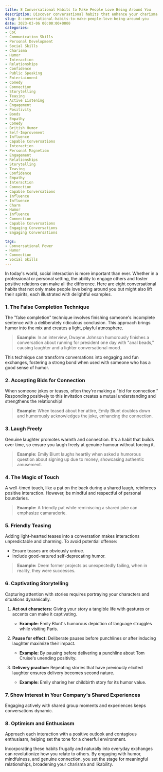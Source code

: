 ```yaml
---
title: 8 Conversational Habits to Make People Love Being Around You
description: Discover conversational habits that enhance your charisma and make others enjoy your company.
slug: 8-conversational-habits-to-make-people-love-being-around-you
date: 2023-03-06 00:00:00+0000
categories:
- CoC
- Communication Skills
- Personal Development
- Social Skills
- Charisma
- Humor
- Interaction
- Relationships
- Confidence
- Public Speaking
- Entertainment
- Comedy
- Connection
- Storytelling
- Teasing
- Active Listening
- Engagement
- Positivity
- Bonds
- Empathy
- Comedy
- British Humor
- Self-Improvement
- Influence
- Capable Conversations
- Interaction
- Personal Magnetism
- Engagement
- Relationships
- Storytelling
- Teasing
- Confidence
- Empathy
- Interaction
- Connection
- Capable Conversations
- Influence
- Influence
- Charm
- Humor
- Influence
- Connection
- Capable Conversations
- Engaging Conversations
- Engaging Conversations

tags:
- Conversational Power
- Humor
- Connection
- Social Skills
---
```


In today's world, social interaction is more important than ever. Whether in a professional or personal setting, the ability to engage others and foster positive relations can make all the difference. Here are eight conversational habits that not only make people love being around you but might also lift their spirits, each illustrated with delightful examples.

### 1. The False Completion Technique

The "false completion" technique involves finishing someone's incomplete sentence with a deliberately ridiculous conclusion. This approach brings humor into the mix and creates a light, playful atmosphere.

> **Example:** In an interview, Dwayne Johnson humorously finishes a conversation about running for president one day with "anal beads," causing laughter and a lighter conversational mood.

This technique can transform conversations into engaging and fun exchanges, fostering a strong bond when used with someone who has a good sense of humor.

### 2. Accepting Bids for Connection

When someone jokes or teases, often they're making a "bid for connection." Responding positively to this invitation creates a mutual understanding and strengthens the relationship!

> **Example:** When teased about her attire, Emily Blunt doubles down and humorously acknowledges the joke, enhancing the connection.

### 3. Laugh Freely

Genuine laughter promotes warmth and connection. It's a habit that builds over time, so ensure you laugh freely at genuine humour without forcing it.

> **Example:** Emily Blunt laughs heartily when asked a humorous question about signing up due to money, showcasing authentic amusement.

### 4. The Magic of Touch

A well-timed touch, like a pat on the back during a shared laugh, reinforces positive interaction. However, be mindful and respectful of personal boundaries.

> **Example:** A friendly pat while reminiscing a shared joke can emphasize camaraderie.

### 5. Friendly Teasing

Adding light-hearted teases into a conversation makes interactions unpredictable and charming. To avoid potential offense:

- Ensure teases are obviously untrue.
- Include good-natured self-deprecating humor.

> **Example:** Deem former projects as unexpectedly failing, when in reality, they were successes.

### 6. Captivating Storytelling

Capturing attention with stories requires portraying your characters and situations dynamically.

1. **Act out characters:** Giving your story a tangible life with gestures or accents can make it captivating.
   - **Example:** Emily Blunt's humorous depiction of language struggles while visiting Paris.

2. **Pause for effect:** Deliberate pauses before punchlines or after inducing laughter maximize their impact.
   - **Example:** By pausing before delivering a punchline about Tom Cruise's unending positivity.

3. **Delivery practice:** Repeating stories that have previously elicited laughter ensures delivery becomes second nature.
   - **Example:** Emily sharing her childbirth story for its humor value.

### 7. Show Interest in Your Company's Shared Experiences

Engaging actively with shared group moments and experiences keeps conversations dynamic.

### 8. Optimism and Enthusiasm

Approach each interaction with a positive outlook and contagious enthusiasm, helping set the tone for a cheerful environment.

Incorporating these habits frugally and naturally into everyday exchanges can revolutionize how you relate to others. By engaging with humor, mindfulness, and genuine connection, you set the stage for meaningful relationships, broadening your charisma and likability.
